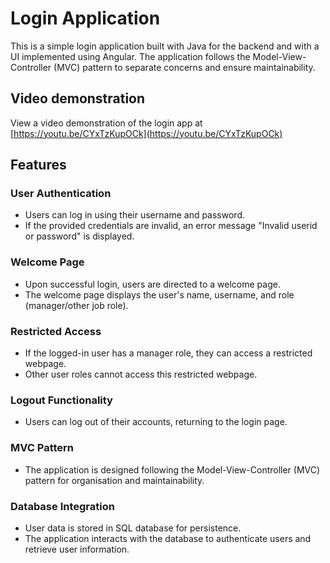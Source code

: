# Login Application

This is a simple login application built with Java for the backend and with a UI implemented using Angular. The application follows the Model-View-Controller (MVC) pattern to separate concerns and ensure maintainability.

## Video demonstration
View a video demonstration of the login app at [https://youtu.be/CYxTzKupOCk](https://youtu.be/CYxTzKupOCk)

## Features

### User Authentication
- Users can log in using their username and password.
- If the provided credentials are invalid, an error message "Invalid userid or password" is displayed.

### Welcome Page
- Upon successful login, users are directed to a welcome page.
- The welcome page displays the user's name, username, and role (manager/other job role).

### Restricted Access
- If the logged-in user has a manager role, they can access a restricted webpage.
- Other user roles cannot access this restricted webpage.

### Logout Functionality
- Users can log out of their accounts, returning to the login page.

### MVC Pattern
- The application is designed following the Model-View-Controller (MVC) pattern for organisation and maintainability.

### Database Integration
- User data is stored in SQL database for persistence.
- The application interacts with the database to authenticate users and retrieve user information.
